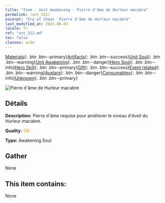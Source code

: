 ```yaml
---
title: "Item - Unit Awakening - Pierre d'âme de Hurleur macabre"
permalink: /unt_312/
excerpt: "Era of Chaos  Pierre d'âme de Hurleur macabre"
last_modified_at: 2021-06-03
locale: fr
ref: "unt_312.md"
toc: false
classes: wide
---
```

 [Materials](/ItemsFR/){: .btn .btn--primary}[Artifacts](/ItemsFR/Artifacts/){: .btn .btn--success}[Unit Soul](/ItemsFR/UnitSoul/){: .btn .btn--warning}[Unit Awakening](/ItemsFR/UnitAwakening/){: .btn .btn--danger}[Hero Soul](/ItemsFR/HeroSoul/){: .btn .btn--info}[Hero Skill](/ItemsFR/HeroSkill/){: .btn .btn--primary}[Gift](/ItemsFR/Gift/){: .btn .btn--success}[Event related](/ItemsFR/Events/){: .btn .btn--warning}[Avatars](/ItemsFR/Avatars/){: .btn .btn--danger}[Consumables](/ItemsFR/Consumables/){: .btn .btn--info}[Unknown](/ItemsFR/Unknown/){: .btn .btn--primary}

 ![Pierre d'âme de Hurleur macabre](/images/u/tia_kuangzhanshi.jpg)

## Détails
 **Description:** Pierre d'âme requise pour améliorer le niveau d'éveil du Hurleur macabre.

 **Quality:** <span style="color: #FF8C00">OK</span>

 **Type:** Awakening Soul

## Gather

  None

## This item contains:

  None

